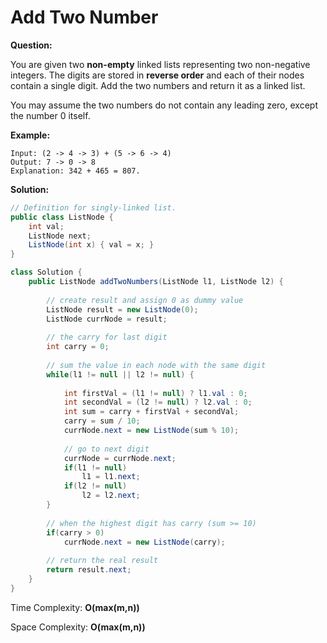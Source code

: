# Add Two Number

**Question:** 

You are given two **non-empty** linked lists representing two non-negative integers. The digits are stored in **reverse order** and each of their nodes contain a single digit. Add the two numbers and return it as a linked list.

You may assume the two numbers do not contain any leading zero, except the number 0 itself.

**Example:** 

```
Input: (2 -> 4 -> 3) + (5 -> 6 -> 4)
Output: 7 -> 0 -> 8
Explanation: 342 + 465 = 807.
```

**Solution:** 

```java
// Definition for singly-linked list.
public class ListNode {
  	int val;
  	ListNode next;
  	ListNode(int x) { val = x; }
}

class Solution {
    public ListNode addTwoNumbers(ListNode l1, ListNode l2) {
      
      	// create result and assign 0 as dummy value
        ListNode result = new ListNode(0);
        ListNode currNode = result;
        
      	// the carry for last digit
      	int carry = 0;
        
        // sum the value in each node with the same digit
        while(l1 != null || l2 != null) {
          
            int firstVal = (l1 != null) ? l1.val : 0;
            int secondVal = (l2 != null) ? l2.val : 0;
            int sum = carry + firstVal + secondVal;
            carry = sum / 10;
            currNode.next = new ListNode(sum % 10);
            
          	// go to next digit
          	currNode = currNode.next;
            if(l1 != null)
                l1 = l1.next;
            if(l2 != null)
                l2 = l2.next;
        }
        
        // when the highest digit has carry (sum >= 10)
        if(carry > 0)
            currNode.next = new ListNode(carry);
        
      	// return the real result
        return result.next;
    }
}
```

Time Complexity: **O(max(m,n))** 

Space Complexity: **O(max(m,n))** 